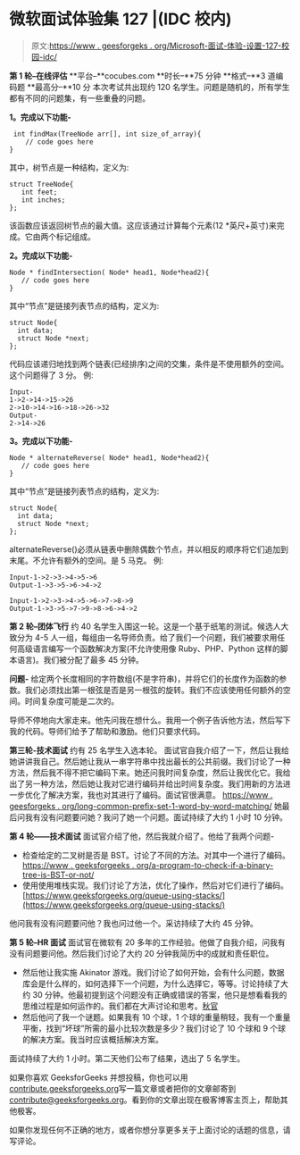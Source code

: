 # 微软面试体验集 127 |(IDC 校内)

> 原文:[https://www . geesforgeks . org/Microsoft-面试-体验-设置-127-校园-idc/](https://www.geeksforgeeks.org/microsoft-interview-experience-set-127-campus-idc/)

**第 1 轮–在线评估**
**平台–**cocubes.com
**时长–**75 分钟
**格式–**3 道编码题
**最高分–**10 分
本次考试共出现约 120 名学生。问题是随机的，所有学生都有不同的问题集，有一些重叠的问题。

**1。完成以下功能-**

```
 int findMax(TreeNode arr[], int size_of_array){
    // code goes here
}

```

其中，树节点是一种结构，定义为:

```
struct TreeNode{
   int feet;
   int inches;
}; 

```

该函数应该返回树节点的最大值。这应该通过计算每个元素(12 *英尺+英寸)来完成。它由两个标记组成。

**2。完成以下功能-**

```
Node * findIntersection( Node* head1, Node*head2){
   // code goes here
}

```

其中“节点”是链接列表节点的结构，定义为:

```
struct Node{
  int data;
  struct Node *next;
}; 

```

代码应该递归地找到两个链表(已经排序)之间的交集，条件是不使用额外的空间。这个问题得了 3 分。
例:

```
Input-
1->2->14->15->26
2->10->14->16->18->26->32
Output-
2->14->26

```

**3。完成以下功能-**

```
Node * alternateReverse( Node* head1, Node*head2){
   // code goes here
}

```

其中“节点”是链接列表节点的结构，定义为:

```
struct Node{
  int data;
  struct Node *next;
}; 

```

alternateReverse()必须从链表中删除偶数个节点，并以相反的顺序将它们追加到末尾。不允许有额外的空间。是 5 马克。
例:

```
Input-1->2->3->4->5->6
Output-1->3->5->6->4->2

Input-1->2->3->4->5->6->7->8->9
Output-1->3->5->7->9->8->6->4->2

```

**第 2 轮–团体飞行**
约 40 名学生入围这一轮。这是一个基于纸笔的测试。候选人大致分为 4-5 人一组，每组由一名导师负责。给了我们一个问题，我们被要求用任何高级语言编写一个函数解决方案(不允许使用像 Ruby、PHP、Python 这样的脚本语言)。我们被分配了最多 45 分钟。

**问题-** 给定两个长度相同的字符数组(不是字符串)，并将它们的长度作为函数的参数。我们必须找出第一根弦是否是另一根弦的旋转。我们不应该使用任何额外的空间。时间复杂度可能是二次的。

导师不停地向大家走来。他先问我在想什么。我用一个例子告诉他方法，然后写下我的代码。导师们给予了帮助和激励。他们只要求代码。

**第三轮-技术面试**
约有 25 名学生入选本轮。
面试官自我介绍了一下，然后让我给她讲讲我自己。然后她让我从一串字符串中找出最长的公共前缀。我们讨论了一种方法，然后我不得不把它编码下来。她还问我时间复杂度，然后让我优化它。我给出了另一种方法，然后她让我对它进行编码并给出时间复杂度。我们用新的方法进一步优化了解决方案，我也对其进行了编码。面试官很满意。
[https://www . geesforgeks . org/long-common-prefix-set-1-word-by-word-matching/](https://www.geeksforgeeks.org/longest-common-prefix-set-1-word-by-word-matching/)
她最后问我有没有问题要问她？我问了她一个问题。面试持续了大约 1 小时 10 分钟。

**第 4 轮——技术面试**
面试官介绍了他，然后我就介绍了。他给了我两个问题-

*   检查给定的二叉树是否是 BST。讨论了不同的方法。对其中一个进行了编码。
    [https://www . geeksforgeeks . org/a-program-to-check-if-a-binary-tree-is-BST-or-not/](https://www.geeksforgeeks.org/a-program-to-check-if-a-binary-tree-is-bst-or-not/)
*   使用使用堆栈实现。我们讨论了方法，优化了操作，然后对它们进行了编码。[https://www.geeksforgeeks.org/queue-using-stacks/](https://www.geeksforgeeks.org/queue-using-stacks/)

他问我有没有问题要问他？我也问过他一个。采访持续了大约 45 分钟。

**第 5 轮–HR 面试**
面试官在微软有 20 多年的工作经验。他做了自我介绍，问我有没有问题要问他。然后我们讨论了大约 20 分钟我简历中的成就和责任职位。

*   然后他让我实施 Akinator 游戏。我们讨论了如何开始，会有什么问题，数据库会是什么样的，如何选择下一个问题，为什么选择它，等等。讨论持续了大约 30 分钟。他最初提到这个问题没有正确或错误的答案，他只是想看看我的思维过程是如何运作的。我们都在大声讨论和思考。[秋官](https://en.wikipedia.org/wiki/Akinator)
*   然后他问了我一个谜题。如果我有 10 个球，1 个球的重量稍轻，我有一个重量平衡，找到“坏球”所需的最小比较次数是多少？我们讨论了 10 个球和 9 个球的解决方案。我当时应该概括解决方案。

面试持续了大约 1 小时。第二天他们公布了结果，选出了 5 名学生。

如果你喜欢 GeeksforGeeks 并想投稿，你也可以用[contribute.geeksforgeeks.org](http://www.contribute.geeksforgeeks.org)写一篇文章或者把你的文章邮寄到 contribute@geeksforgeeks.org。看到你的文章出现在极客博客主页上，帮助其他极客。

如果你发现任何不正确的地方，或者你想分享更多关于上面讨论的话题的信息，请写评论。